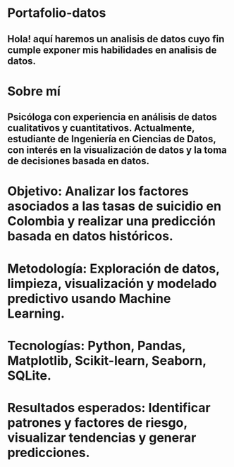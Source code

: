 # Portafolio-datos
## Hola! aquí haremos un analisis de datos cuyo fin cumple exponer mis habilidades en analisis de datos. 

# Sobre mí  
## Psicóloga con experiencia en análisis de datos cualitativos y cuantitativos. Actualmente, estudiante de Ingeniería en Ciencias de Datos, con interés en la visualización de datos y la toma de decisiones basada en datos.  

# Objetivo: Analizar los factores asociados a las tasas de suicidio en Colombia y realizar una predicción basada en datos históricos.

# Metodología: Exploración de datos, limpieza, visualización y modelado predictivo usando Machine Learning.

# Tecnologías: Python, Pandas, Matplotlib, Scikit-learn, Seaborn, SQLite.

# Resultados esperados: Identificar patrones y factores de riesgo, visualizar tendencias y generar predicciones.


